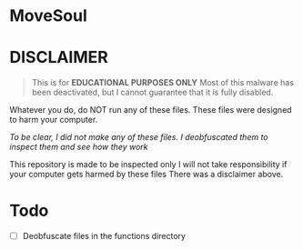# MoveSoul


# DISCLAIMER
> This is for **EDUCATIONAL PURPOSES ONLY**
> Most of this malware has been deactivated, but I cannot guarantee that it is fully disabled.

Whatever you do, do NOT run any of these files.
These files were designed to harm your computer.

*To be clear, I did not make any of these files. I deobfuscated them to inspect them and see how they work*

 This repository is made to be inspected only
 I will not take responsibility if your computer gets harmed by these files
 There was a disclaimer above.

# Todo
- [ ] Deobfuscate files in the functions directory
